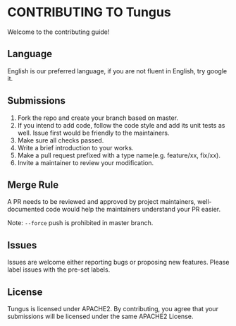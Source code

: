 # CONTRIBUTING TO Tungus

Welcome to the contributing guide!

## Language

English is our preferred language, if you are not fluent in English, try google it.

## Submissions

1. Fork the repo and create your branch based on master.
2. If you intend to add code, follow the code style and add its unit tests as well. Issue first would be friendly to the maintainers.
3. Make sure all checks passed.
4. Write a brief introduction to your works.
5. Make a pull request prefixed with a type name(e.g. feature/xx, fix/xx).
6. Invite a maintainer to review your modification.

## Merge Rule

A PR needs to be reviewed and approved by project maintainers, well-documented code would help the maintainers understand your PR easier.

Note: `--force` push is prohibited in master branch.

## Issues

Issues are welcome either reporting bugs or proposing new features. Please label issues with the pre-set labels.

## License

Tungus is licensed under APACHE2. By contributing, you agree that your submissions will be licensed under the same APACHE2 License.
